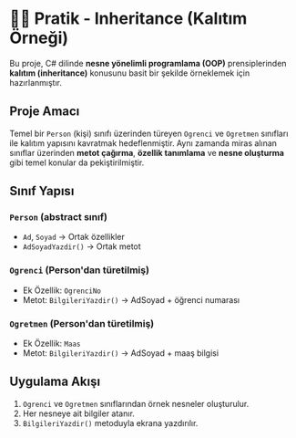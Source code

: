 # 👨‍🏫 Pratik - Inheritance (Kalıtım Örneği)

Bu proje, C# dilinde **nesne yönelimli programlama (OOP)** prensiplerinden **kalıtım (inheritance)** konusunu basit bir şekilde örneklemek için hazırlanmıştır.

##  Proje Amacı

Temel bir `Person` (kişi) sınıfı üzerinden türeyen `Ogrenci` ve `Ogretmen` sınıfları ile kalıtım yapısını kavratmak hedeflenmiştir. Aynı zamanda miras alınan sınıflar üzerinden **metot çağırma**, **özellik tanımlama** ve **nesne oluşturma** gibi temel konular da pekiştirilmiştir.



##  Sınıf Yapısı

### `Person` (abstract sınıf)
- `Ad`, `Soyad` → Ortak özellikler
- `AdSoyadYazdir()` → Ortak metot

### `Ogrenci` (Person'dan türetilmiş)
- Ek Özellik: `OgrenciNo`
- Metot: `BilgileriYazdir()` → AdSoyad + öğrenci numarası

### `Ogretmen` (Person'dan türetilmiş)
- Ek Özellik: `Maas`
- Metot: `BilgileriYazdir()` → AdSoyad + maaş bilgisi



##  Uygulama Akışı

1. `Ogrenci` ve `Ogretmen` sınıflarından örnek nesneler oluşturulur.
2. Her nesneye ait bilgiler atanır.
3. `BilgileriYazdir()` metoduyla ekrana yazdırılır.




